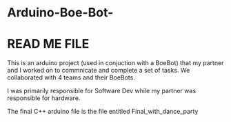 # Arduino-Boe-Bot-
# READ ME FILE 

This is an arduino project (used in conjuction with a BoeBot) that my partner and I worked on to commnicate and complete a set of tasks. We collaborated with 4 teams and their BoeBots. 

I was primarily responsible for Software Dev while my partner was responsible for hardware.

The final C++ arduino file is the file entitled Final_with_dance_party
